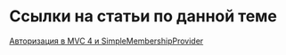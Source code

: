 Ссылки на статьи по данной теме
====

[Авторизация в MVC 4 и SimpleMembershipProvider](http://metanit.com/sharp/mvc/11.4.php)
